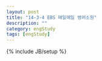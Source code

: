 ```yaml
---
layout: post
title: "14-3-4 EBS 매일매일 영어소원"
description: ""
category: engStudy
tags: [engStudy]
---
```

{% include JB/setup %}
<div id="fb-root"></div> <script>(function(d, s, id) { var js, fjs = d.getElementsByTagName(s)[0]; if (d.getElementById(id)) return; js = d.createElement(s); js.id = id; js.src = "//connect.facebook.net/ko_KR/all.js#xfbml=1"; fjs.parentNode.insertBefore(js, fjs); }(document, 'script', 'facebook-jssdk'));</script></div>
